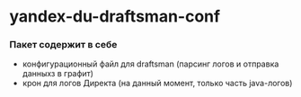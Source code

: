 # yandex-du-draftsman-conf

### Пакет содержит в себе
- конфигурационный файл для draftsman (парсинг логов и отправка данныхз в графит)
- крон для логов Директа (на данный момент, только часть java-логов)
